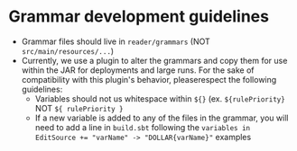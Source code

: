 # Grammar development guidelines
- Grammar files should live in `reader/grammars` (NOT `src/main/resources/...`)
- Currently, we use a plugin to alter the grammars and copy them for use within the JAR for deployments and large runs.  For the sake of compatibility with this plugin's behavior, pleaserespect the following guidelines:
  - Variables should not us whitespace within `${}` (ex. `${rulePriority}` NOT `${ rulePriority }` 
  - If a new variable is added to any of the files in the grammar, you will need to add a line in `build.sbt` following the `variables in EditSource += "varName" -> "DOLLAR{varName}"` examples
